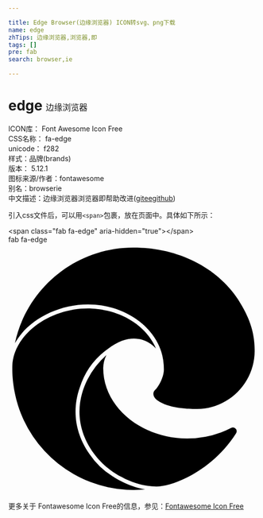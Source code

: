 ```yaml
---

title: Edge Browser(边缘浏览器) ICON转svg、png下载
name: edge
zhTips: 边缘浏览器,浏览器,即
tags: []
pre: fab
search: browser,ie

---
```


# edge  <small style="font-size: 60%;font-weight: 100">边缘浏览器</small>


<div class="detail-page">
<p>
<span>
ICON库：
<span class="badge-secondary badge">Font Awesome Icon Free</span> 
</span>
<br/>
<span>
CSS名称：
<span class="badge-secondary badge">fa-edge</span> 
</span>
<br/>
<span>
unicode：
<span class="badge-secondary badge">f282</span> 
<copy-btn content='f282' btn-title=""></copy-btn>
<copy-btn :content='String.fromCodePoint(parseInt("f282", 16))' btn-title="复制U"></copy-btn>
</span><br/><span>样式：<span class="badge-light badge">品牌(brands)</span></span>
<br/>
<span>
版本：
<span class="badge-secondary badge">5.12.1</span> 
</span>
<br/>
<span>图标来源/作者：<span class="badge-light badge">fontawesome</span></span> 
<br/>
<span>别名：<span class="badge-light badge">browser</span><span class="badge-light badge">ie</span></span><br/><span class="zh-detail">中文描述：<span class="badge-primary badge">边缘浏览器</span><span class="badge-primary badge">浏览器</span><span class="badge-primary badge">即</span><span class="help-link"><span>帮助改进</span>(<a href="https://gitee.com/liuwave/icon-helper/edit/master/json/fontawesome/brands/edge.json" target="_blank" rel="noopener noreferrer">gitee</a><a href="https://github.com/liuwave/icon-helper/edit/master/json/fontawesome/brands/edge.json" target="_blank" rel="noopener noreferrer">github</a></span>)</span><br/>
</p>
</div>
<div class="alert alert-dark">
  <i class="fab fa-edge fa-xs"></i>
  <i class="fab fa-edge fa-sm"></i>
  <i class="fab fa-edge fa-lg"></i>
  <i class="fab fa-edge fa-2x"></i>
  <i class="fab fa-edge fa-3x"></i>
  <i class="fab fa-edge fa-5x"></i>
  <i class="fab fa-edge fa-7x"></i>
</div>
<div>
  <p>引入css文件后，可以用<code>&lt;span&gt;</code>包裹，放在页面中。具体如下所示：    
  </p>
  <div class="alert alert-primary" style="font-size: 14px">
    &lt;span class="fab fa-edge" aria-hidden="true"&gt;&lt;/span&gt;
    <copy-btn content='<span class="fab fa-edge" aria-hidden="true"></span>'></copy-btn>
  </div>
  <div class="alert alert-secondary">
    <i class="fab fa-edge"
    style="font-size: 24px"
    aria-hidden="true"></i> fab fa-edge
    <copy-btn content="fab fa-edge" btn-title="复制图标名称"></copy-btn>
  </div>
</div>
<div id="svg" class="svg-wrap">
<svg xmlns="http://www.w3.org/2000/svg" viewBox="0 0 512 512"><path d="M481.92,134.48C440.87,54.18,352.26,8,255.91,8,137.05,8,37.51,91.68,13.47,203.66c26-46.49,86.22-79.14,149.46-79.14,79.27,0,121.09,48.93,122.25,50.18,22,23.8,33,50.39,33,83.1,0,10.4-5.31,25.82-15.11,38.57-1.57,2-6.39,4.84-6.39,11,0,5.06,3.29,9.92,9.14,14,27.86,19.37,80.37,16.81,80.51,16.81A115.39,115.39,0,0,0,444.94,322a118.92,118.92,0,0,0,58.95-102.44C504.39,176.13,488.39,147.26,481.92,134.48ZM212.77,475.67a154.88,154.88,0,0,1-46.64-45c-32.94-47.42-34.24-95.6-20.1-136A155.5,155.5,0,0,1,203,215.75c59-45.2,94.84-5.65,99.06-1a80,80,0,0,0-4.89-10.14c-9.24-15.93-24-36.41-56.56-53.51-33.72-17.69-70.59-18.59-77.64-18.59-38.71,0-77.9,13-107.53,35.69C35.68,183.3,12.77,208.72,8.6,243c-1.08,12.31-2.75,62.8,23,118.27a248,248,0,0,0,248.3,141.61C241.78,496.26,214.05,476.24,212.77,475.67Zm250.72-98.33a7.76,7.76,0,0,0-7.92-.23,181.66,181.66,0,0,1-20.41,9.12,197.54,197.54,0,0,1-69.55,12.52c-91.67,0-171.52-63.06-171.52-144A61.12,61.12,0,0,1,200.61,228,168.72,168.72,0,0,0,161.85,278c-14.92,29.37-33,88.13,13.33,151.66,6.51,8.91,23,30,56,47.67,23.57,12.65,49,19.61,71.7,19.61,35.14,0,115.43-33.44,163-108.87A7.75,7.75,0,0,0,463.49,377.34Z"/></svg>
</div>
<detail full-name='fa-edge'></detail>
    
<div><p>更多关于  Fontawesome Icon Free的信息，参见：<a target="_blank" href="https://iconhelper.cn/fontawesome.html">Fontawesome Icon Free</a>
</p></div>
